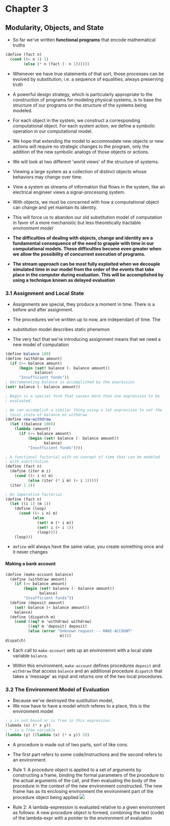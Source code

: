 # Chapter 3 

## Modularity, Objects, and State

- So far we've written __functional programs__ that encode mathematical
truths 
```scm
(define (fact n)
  (cond ((= n 1) 1)
        (else (* n (fact (- n 1))))))
```

- Whenever we have true statements of that sort, those processes can be
evolved by substitution, i.e. a sequence of equalities, always
preserving truth
- A powerful design strategy, which is particularly appropriate to the
construction of programs for modeling physical systems, is to base the
structure of our programs on the structure of the systems being modeled.
- For each object in the system, we construct a corresponding
computational object. For each system action, we define a symbolic
operation in our computational model.
- We hope that extending the model to accommodate new objects or new
actions will require no strategic changes to the program, only the
addition of the new symbolic analogs of those objects or actions.
- We will look at two different 'world views' of the structure of
systems.
- Viewing a large system as a collection of distinct objects whose
behaviors may change over time.
- View a system as streams of information that flows in the system, like
an electrical engineer views a signal-processing system.

- With objects, we must be concerned with how a computational object can
change and yet maintain its identity.
- This will force us to abandon our old substitution model of
computation in favor of a more mechanistic but less theoretically
tractable _environment model_
- __The difficulties of dealing with objects, change and identity are
a fundamental consequence of the need to grapple with time in our
computational models. These difficulties become even greater when we
allow the possibility of concurrent execution of programs.__
- __The stream approach can be most fully exploited when we decouple
simulated time in our model from the order of the events that take place
in the computer during evaluation. This will be accomplished by using
a technique known as delayed evaluation__

### 3.1 Assignment and Local State

- Assignments are special, they produce a moment in time. There is
a before and after assignment.
- The procedures we've written up to now, are independant of time. The
- substitution model describes static phenemon 

- The very fact that we're introducing assignment means that we need
a new model of computation

```scm
(define balance 100) 
(define (withdraw amount)
  (if (>= balance amount)
      (begin (set! balance (- balance amount))
             balance)
      "Insufficient funds"))
; Decremenmting balance is accomplished by the expression
(set! balance (- balance amount))

; Begin is a special form that causes more than one expression to be
; evaluated.

; We can accomplish a similar thing using a let expression to set the
; local state of balance on withdraw
(define new-withdraw
  (let ((balance 100))
    (lambda (amount)
      (if (>= balance amount)
          (begin (set! balance (- balance amount))
                 balance)
          "Insufficient funds"))))

; A functional factorial with no concept of time that can be modeled
; with substitution
(define (fact n)
  (define (iter m i)
    (cond ((> i n) m)
          (else (iter (* i m) (+ i 1)))))
  (iter 1 1))

; An imperative factorial
(define (fact n)
  (let ((i 1) (m 1))
    (define (loop)
      (cond ((> i n) m)
            (else
              (set! m (* i m))
              (set! i (+ i 1))
              (loop))))
    (loop)))
```

- `define` will always have the same value, you create something once
and it never changes

#### Making a bank account

```scm
(define (make-account balance)
  (define (withdraw amount)
    (if (>= balance amount)
        (begin (set! balance (- balance amount))
               balance)
        "Insufficient funds"))
  (define (deposit amount)
    (set! balance (+ balance amount))
    balance)
  (define (dispatch m)
    (cond ((eq? m 'withdraw) withdraw)
          ((eq? m 'deposit) deposit)
          (else (error "Unknown request -- MAKE-ACCOUNT"
                        m))))
dispatch)
```

- Each call to `make-account` sets up an environemnt with a local state
variable `balance`. 

- Within this environment, `make-account` defines procedures `deposit`
and `withdraw` that access `balance` and an additional procedure
`dispatch` that takes a 'message' as input and returns one of the two
local procedures.

### 3.2 The Environment Model of Evaluation

- Because we've destroyed the sustitution model,
- We now have to have a model which referes to a place, this is the
environment model
```scm
; y is not bound or is free in this expression
(labmda (x) (* x y))
; * is a free variable
(lambda (y) ((lambda (x) (* x y)) 3))
```

- A procedure is made out of two parts, sort of like cons. 

- The first part refers to some code/instructions and the second refers to an
environment.

- Rule 1: A procedure object is applied to a set of arguments by
constructing a frame, binding the formal parameters of the procedure to
the actual arguments of the call, and then evaluating the body of the
procedure in the context of the new environment constructed. The new
frame has as its enclosing environment the environment part of the
procedure object being applied ![](https://i.imgur.com/SPi4Vnb.png)
- Rule 2: A lambda-expression is evaluated relative to a given
environment as follows: A new procedure object is formed, combining the
text (code) of the lambda-expr with a pointer to the environment of
evaluation
